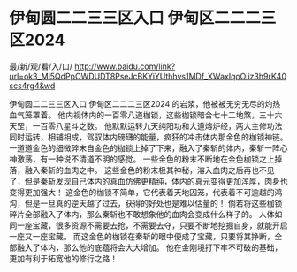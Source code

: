 # 伊甸圆二二三三区入口 伊甸区二二二三区2024

最/新/观/看/入/口/ http://www.baidu.com/link?url=ok3_Ml5QdPpOWDUDT8PseJcBKYiYUthhvs1MDf_XWaxIqoOiiz3h9rK40scs4rg4&wd

伊甸圆二二三三区入口 伊甸区二二二三区2024
的岩浆，他被被无穷无尽的灼热血气笼罩着。
    他内视体内的一百零八道枷锁，这些枷锁暗合七十二地煞，三十六天罡，一百零八星斗之数。
    他默默运转九天纯阳功和大道熔炉经，两大主修功法同时运转，相辅相成，驾驭体内磅礴的能量，疯狂的冲击体内那金色的枷锁神链。
    一道道金色的细微碎末自金色的枷锁上掉了下来，融入了秦斩的体内，秦斩一阵心神激荡，有一种说不清道不明的感觉。
    一些金色的粉末不断地在金色枷锁之上掉落，融入秦斩的血肉之中。
    这些金色的粉末极其神秘，溶入血肉之后再也不见了，但是秦斩发现自己体内的真血仿佛更精纯，体内的真元变得更加浑厚，肉身也变得更加强大！
    这金色的枷锁不简单，它代表着天地囚笼，代表着不可逾越的鸿沟，但是一旦真的逆天越了过去，获得的好处也是难以估量的！
    倘若将这些枷锁碎片全部融入了体内，那么秦斩也不敢想象他的血肉会变成什么样子的。
    人体如同一座宝藏，很多资源不需要去抢，不需要去夺，只要不断地挖掘自身，就能开启一座又一座宝藏。
    而这金色的枷锁在秦斩的眼中便成了宝藏，只要将其挣断，全部融入了体内，那么他的底蕴将会大大增加。
    他在金刚境打下牢不可破的基础，更加有利于拓宽他的修行之路！
